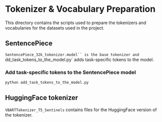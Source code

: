 # Tokenizer & Vocabulary Preparation

This directory contains the scripts used to prepare the tokenizers and vocabularies for the datasets used in the project. 

## SentencePiece
`SentencePiece_32k_tokenizer.model`` is the base tokenizer and `dd_task_tokens_to_the_model.py` adds task-specific tokens to the model.

### Add task-specific tokens to the SentencePiece model

```bash
python add_task_tokens_to_the_model.py     
```

## HuggingFace tokenizer

`VBARTTokenizer_T5_Sentinels` contains files for the HuggingFace version of the tokenizer.
